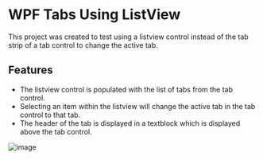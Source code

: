 # WPF Tabs Using ListView
This project was created to test using a listview control instead of the tab strip of a tab control to change the active tab.

## Features
- The listview control is populated with the list of tabs from the tab control.
- Selecting an item within the listview will change the active tab in the tab control to that tab.
- The header of the tab is displayed in a textblock which is displayed above the tab control.

![image](https://user-images.githubusercontent.com/3343140/114475403-3500b200-9bc6-11eb-9c80-df8dcf314801.png)